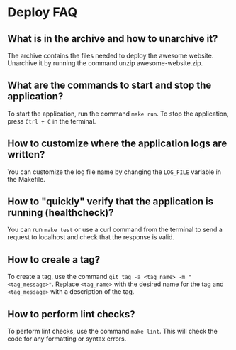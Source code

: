 # Deploy FAQ

## What is in the archive and how to unarchive it?

The archive contains the files needed to deploy the awesome website.
Unarchive it by running the command unzip awesome-website.zip.

## What are the commands to start and stop the application?

To start the application, run the command `make run`. To stop the application,
press `Ctrl + C` in the terminal.

## How to customize where the application logs are written?

You can customize the log file name by changing the `LOG_FILE` variable 
in the Makefile.

## How to "quickly" verify that the application is running (healthcheck)?

You can run `make test` or use a curl command from the terminal to send 
a request to localhost and check that the response is valid.

## How to create a tag?

To create a tag, use the command `git tag -a <tag_name> -m "<tag_message>"`.
Replace `<tag_name>` with the desired name for the tag and `<tag_message>` 
with a description of the tag.

## How to perform lint checks?

To perform lint checks, use the command `make lint`. This will check the code
for any formatting or syntax errors.
